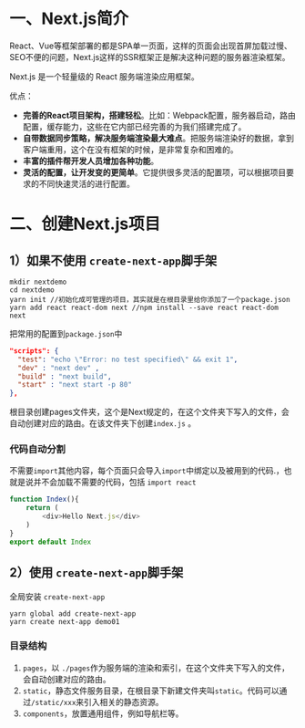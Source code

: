 # 一、Next.js简介

React、Vue等框架部署的都是SPA单一页面，这样的页面会出现首屏加载过慢、SEO不便的问题，Next.js这样的SSR框架正是解决这种问题的服务器渲染框架。

Next.js 是一个轻量级的 React 服务端渲染应用框架。

优点：

- **完善的React项目架构，搭建轻松**。比如：Webpack配置，服务器启动，路由配置，缓存能力，这些在它内部已经完善的为我们搭建完成了。
- **自带数据同步策略，解决服务端渲染最大难点**。把服务端渲染好的数据，拿到客户端重用，这个在没有框架的时候，是非常复杂和困难的。
- **丰富的插件帮开发人员增加各种功能**。
- **灵活的配置，让开发变的更简单**。它提供很多灵活的配置项，可以根据项目要求的不同快速灵活的进行配置。

# 二、创建Next.js项目

## 1）如果不使用 `create-next-app`脚手架

```shell
mkdir nextdemo
cd nextdemo
yarn init //初始化成可管理的项目，其实就是在根目录里给你添加了一个package.json
yarn add react react-dom next //npm install --save react react-dom next
```

把常用的配置到`package.json`中

```json
"scripts": {
  "test": "echo \"Error: no test specified\" && exit 1",
  "dev" : "next dev" ,
  "build" : "next build",
  "start" : "next start -p 80"
},
```

根目录创建pages文件夹，这个是Next规定的，在这个文件夹下写入的文件，会自动创建对应的路由。在该文件夹下创建`index.js` 。

### 代码自动分割

不需要`import`其他内容，每个页面只会导入`import`中绑定以及被用到的代码.，也就是说并不会加载不需要的代码，包括 `import react`

```js
function Index(){
    return (
        <div>Hello Next.js</div>
    )
}
export default Index
```

## 2）使用 `create-next-app`脚手架

全局安装 `create-next-app`

```
yarn global add create-next-app
yarn create next-app demo01
```

### 目录结构

1. `pages`，以 `./pages`作为服务端的渲染和索引，在这个文件夹下写入的文件，会自动创建对应的路由。
2. `static`，静态文件服务目录，在根目录下新建文件夹叫`static`。代码可以通过`/static/xxx`来引入相关的静态资源。
3. `components`，放置通用组件，例如导航栏等。